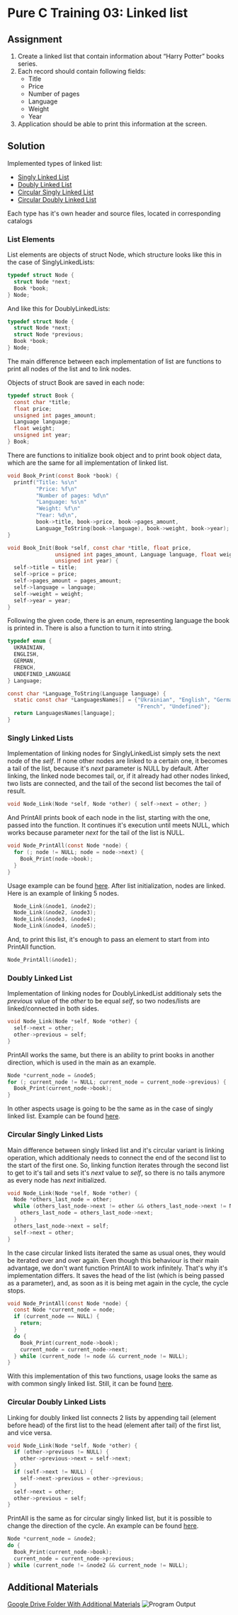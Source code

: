 # Pure C Training 03: Linked list

## Assignment
1. Create a linked list that contain information about “Harry Potter” books series.
2. Each record should contain following fields:
   - Title
   - Price
   - Number of pages
   - Language
   - Weight
   - Year
3. Application should be able to print this information at the screen.
   
## Solution
Implemented types of linked list:
- [Singly Linked List](SinglyLinkedList)
- [Doubly Linked List](DoublyLinkedList)
- [Circular Singly Linked List](CircularSinglyLinkedList)
- [Circular Doubly Linked List](CircularDoublyLinkedList)

Each type has it's own header and source files, located in corresponding catalogs

### List Elements
List elements are objects of struct Node, which structure looks like this in the case of SinglyLinkedLists:
```c
typedef struct Node {
  struct Node *next;
  Book *book;
} Node;
```
And like this for DoublyLinkedLists:
```c
typedef struct Node {
  struct Node *next;
  struct Node *previous;
  Book *book;
} Node;
```
The main difference between each implementation of list are functions to print all nodes of the list and to link nodes.

Objects of struct Book are saved in each node:
```c
typedef struct Book {
  const char *title;
  float price;
  unsigned int pages_amount;
  Language language;
  float weight;
  unsigned int year;
} Book;
```
There are functions to initialize book object and to print book object data, which are the same for all implementation of linked list.
```c
void Book_Print(const Book *book) {
  printf("Title: %s\n"
         "Price: %f\n"
         "Number of pages: %d\n"
         "Language: %s\n"
         "Weight: %f\n"
         "Year: %d\n",
         book->title, book->price, book->pages_amount,
         Language_ToString(book->language), book->weight, book->year);
}

void Book_Init(Book *self, const char *title, float price,
               unsigned int pages_amount, Language language, float weight,
               unsigned int year) {
  self->title = title;
  self->price = price;
  self->pages_amount = pages_amount;
  self->language = language;
  self->weight = weight;
  self->year = year;
}
```
Following the given code, there is an enum, representing language the book is printed in. There is also a function to turn it into string.
```c
typedef enum {
  UKRAINIAN,
  ENGLISH,
  GERMAN,
  FRENCH,
  UNDEFINED_LANGUAGE
} Language;

const char *Language_ToString(Language language) {
  static const char *LanguagesNames[] = {"Ukrainian", "English", "German",
                                         "French", "Undefined"};
  return LanguagesNames[language];
}
```

### Singly Linked Lists
Implementation of linking nodes for SinglyLinkedList simply sets the next node of the *self*. If none other nodes are linked to a certain one, it becomes a tail of the list, because it's *next* parameter is NULL by default. After linking, the linked node becomes tail, or, if it already had other nodes linked, two lists are connected, and the tail of the second list becomes the tail of result.
```c
void Node_Link(Node *self, Node *other) { self->next = other; }
```
And PrintAll prints book of each node in the list, starting with the one, passed into the function. It continues it's execution until meets NULL, which works because parameter *next* for the tail of the list is NULL.
```c
void Node_PrintAll(const Node *node) {
  for (; node != NULL; node = node->next) {
    Book_Print(node->book);
  }
}
```

Usage example can be found [here](SinglyLinkedList/SinglyLinkedBookMain.c). After list initialization, nodes are linked. Here is an example of linking 5 nodes.
```c
  Node_Link(&node1, &node2);
  Node_Link(&node2, &node3);
  Node_Link(&node3, &node4);
  Node_Link(&node4, &node5);
```
And, to print this list, it's enough to pass an element to start from into PrintAll function.
```c
Node_PrintAll(&node1);
```

### Doubly Linked List
Implementation of linking nodes for DoublyLinkedList additionaly sets the *previous* value of the *other* to be equal *self*, so two nodes/lists are linked/connected in both sides.
```c
void Node_Link(Node *self, Node *other) {
  self->next = other;
  other->previous = self;
}
```
PrintAll works the same, but there is an ability to print books in another direction, which is used in the main as an example.
```c
Node *current_node = &node5;
for (; current_node != NULL; current_node = current_node->previous) {
  Book_Print(current_node->book);
}
```
In other aspects usage is going to be the same as in the case of singly linked list. Example can be found [here](DoublyLinkedList/DoublyLinkedBookMain.c).

### Circular Singly Linked Lists
Main difference between singly linked list and it's circular variant is linking operation, which additionaly needs to connect the end of the second list to the start of the first one. So, linking function iterates through the second list to get to it's tail and sets it's *next* value to *self*, so there is no tails anymore as every node has *next* initialized.
```c
void Node_Link(Node *self, Node *other) {
  Node *others_last_node = other;
  while (others_last_node->next != other && others_last_node->next != NULL) {
    others_last_node = others_last_node->next;
  }
  others_last_node->next = self;
  self->next = other;
}
```
In the case circular linked lists iterated the same as usual ones, they would be iterated over and over again. Even though this behaviour is their main advantage, we don't want function PrintAll to work infinitely. That's why it's implementation differs. It saves the head of the list (which is being passed as a parameter), and, as soon as it is being met again in the cycle, the cycle stops.
```c
void Node_PrintAll(const Node *node) {
  const Node *current_node = node;
  if (current_node == NULL) {
    return;
  }
  do {
    Book_Print(current_node->book);
    current_node = current_node->next;
  } while (current_node != node && current_node != NULL);
}
```
With this implementation of this two functions, usage looks the same as with common singly linked list. Still, it can be found [here](CircularSinglyLinkedList/CircularSinglyLinkedBookMain.c).

### Circular Doubly Linked Lists
Linking for doubly linked list connects 2 lists by appending tail (element before head) of the first list to the head (element after tail) of the first list, and vice versa.
```c
void Node_Link(Node *self, Node *other) {
  if (other->previous != NULL) {
    other->previous->next = self->next;
  }
  if (self->next != NULL) {
    self->next->previous = other->previous;
  }
  self->next = other;
  other->previous = self;
}
```
PrintAll is the same as for circular singly linked list, but it is possible to change the direction of the cycle. An example can be found [here](CircularDoublyLinkedList/CircularDoublyLinkedBook.c).
```c
Node *current_node = &node2;
do {
  Book_Print(current_node->book);
  current_node = current_node->previous;
} while (current_node != &node2 && current_node != NULL);
```

## Additional Materials
[Google Drive Folder With Additional Materials](https://drive.google.com/drive/folders/1ydIDowiMOQzbLxl-tD_yfvUDbcQlaGIb?usp=share_link)
![Program Output](additional_materials/execution_result.png)
